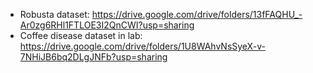 + Robusta dataset: https://drive.google.com/drive/folders/13fFAQHU_-Ar0zg6RHl1FTLOE3I2QnCWI?usp=sharing
+ Coffee disease dataset in lab: https://drive.google.com/drive/folders/1U8WAhvNsSyeX-v-7NHiJB6bq2DLgJNFb?usp=sharing
